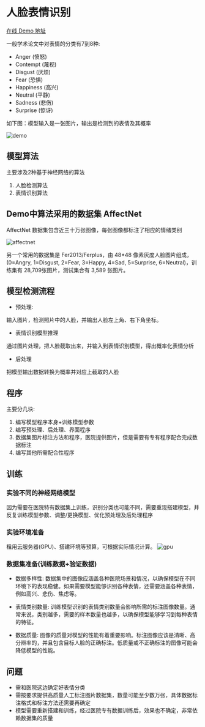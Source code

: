 # 人脸表情识别

[在线 Demo 地址](https://huoyijie.cn:1024/face-ai/)

一般学术论文中对表情的分类有7到8种:

+ Anger (愤怒)
+ Contempt (蔑视)
+ Disgust (厌烦)
+ Fear (恐惧)
+ Happiness (高兴)
+ Neutral (平静)
+ Sadness (悲伤)
+ Surprise (惊讶)

如下图：模型输入是一张图片，输出是检测到的表情及其概率

![demo](https://cdn.huoyijie.cn/uploads/2024/03/demo.png)

## 模型算法

主要涉及2种基于神经网络的算法
1. 人脸检测算法
2. 表情识别算法

## Demo中算法采用的数据集 AffectNet

AffectNet 数据集包含近三十万张图像，每张图像都标注了相应的情绪类别

![affectnet](https://cdn.huoyijie.cn/uploads/2024/03/affectnet.png)

另一个常用的数据集是 Fer2013/Ferplus，由 48*48 像素灰度人脸图片组成，(0=Angry, 1=Disgust, 2=Fear, 3=Happy, 4=Sad, 5=Surprise, 6=Neutral)，训练集有 28,709张图片，测试集合有 3,589 张图片。

## 模型检测流程

+ 预处理:

输入图片，检测照片中的人脸，并输出人脸左上角、右下角坐标。

+ 表情识别模型推理

通过图片处理，把人脸截取出来，并输入到表情识别模型，得出概率化表情分析

+ 后处理

把模型输出数据转换为概率并对应上截取的人脸

## 程序

主要分几块:
1. 编写模型程序本身+训练模型参数
2. 编写预处理、后处理、界面程序
3. 数据集图片标注方法和程序，医院提供图片，但是需要有专有程序配合完成数据标注
4. 编写其他所需配合性程序

## 训练

### 实验不同的神经网络模型

因为需要在医院特有数据集上训练，识别分类也可能不同，需要重现搭建模型，并反复训练模型参数、调整/更换模型、优化预处理及后处理程序

### 实验环境准备

租用云服务器(GPU)、搭建环境等预算，可根据实际情况计算。
![gpu](https://cdn.huoyijie.cn/uploads/2024/03/gpu.png)

### 数据集准备(训练数据+验证数据)

+ 数据多样性: 数据集中的图像应涵盖各种医院场景和情况，以确保模型在不同环境下的表现稳健。如果需要模型能够识别各种表情，还需要涵盖各种表情，例如高兴、悲伤、焦虑等。

+ 表情类别数量: 训练模型识别的表情类别数量会影响所需的标注图像数量。通常来说，类别越多，需要的样本数量也越多，以确保模型能够学习到每种表情的特征。

+ 数据质量: 图像的质量对模型的性能有着重要影响。标注图像应该是清晰、高分辨率的，并且包含目标人脸的正确标注。低质量或不正确标注的图像可能会降低模型的性能。

## 问题

+ 需和医院这边确定好表情分类
+ 需按要求提供高质量人工标注图片数据集，数量可能至少数万张，具体数据标注格式和标注方法还需要再确定
+ 模型需要重新搭建和训练，经过医院专有数据训练后，效果也不确定，非常依赖数据集的质量
